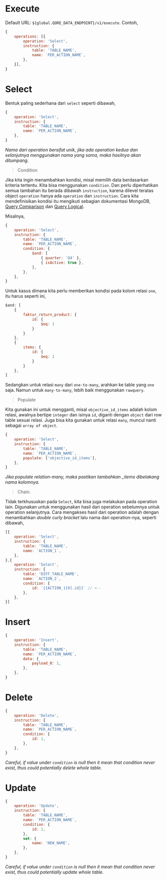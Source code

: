 # Execute

Default URL: `${global.QORE_DATA_ENDPOINT}/v1/execute`. Contoh,

```js
{
    operations: [{
        operation: 'Select',
        instruction: {
            table: 'TABLE_NAME',
            name: `PER_ACTION_NAME`,
        },
    }],
}
```

# Select

Bentuk paling sederhana dari `select` seperti dibawah,
```js
{
	operation: 'Select',
	instruction: {
		table: 'TABLE_NAME',
		name: `PER_ACTION_NAME`,
	},
}
```
*Nama dari operation bersifat unik, jika ada operation kedua dan selanjutnya menggunakan nama yang sama, maka hasilnya akan ditumpang.*

> Condition 

Jika kita ingin menambahkan kondisi, misal memilih data berdasarkan kriteria tertentu. Kita bisa menggunakan `condition`. Dan perlu diperhatikan semua tambahan itu berada dibawah `instruction`, karena dilevel teratas object `operation` hanya ada `operation` dan `instruction`. Cara kita mendefinisikan kondisi itu mengikuti sebagian dokumentasi MongoDB, [Query Comparison](https://www.mongodb.com/docs/manual/reference/operator/query-comparison/) dan [Query Logical](https://www.mongodb.com/docs/manual/reference/operator/query-logical/).

Misalnya,

```js
{
	operation: 'Select',
	instruction: {
		table: 'TABLE_NAME',
		name: `PER_ACTION_NAME`,
		condition: {
			$and: [
				{ quarter: 'Q4' },
				{ isActive: true },
			],
		},
	},
}
```

Untuk kasus dimana kita perlu memberikan kondisi pada kolom relasi `one`, itu harus seperti ini,
```js
$and: [
	{
		faktur_return_product: {
			id: {
				$eq: 1
			}
		}
	},
	{
		items: {
			id: {
				$eq: 1
			}
		}
	},
]
```

Sedangkan untuk relasi `many` dari `one-to-many`, arahkan ke table yang `one` saja. Namun untuk `many-to-many`, lebih baik menggunakan `rawquery`.

> Populate

Kita gunakan ini untuk mengganti, misal `objective_id_items` adalah kolom relasi, awalnya bertipe `integer` dan isinya `id`, diganti dengan `object` dari row table sesuai relasi. Juga bisa kita gunakan untuk relasi `many`, muncul nanti sebagai `array of object`.

```js
{
	operation: 'Select',
	instruction: {
		table: 'TABLE_NAME',
		name: `PER_ACTION_NAME`,
		populate: ['objective_id_items'],
	},
}
```
*Jika populate relation-many, maka pastikan tambahkan _items dibelakang nama kolomnya.*

> Chain.

Tidak terkhususkan pada `Select`, kita bisa juga melakukan pada operation lain. Digunakan untuk menggunakan hasil dari operation sebelumnya untuk operation selanjutnya. Cara mengakses hasil dari operation adalah dengan menambahkan *double curly bracket* lalu nama dari operation-nya, seperti dibawah,


```js
[{
	operation: 'Select',
	instruction: {
		table: 'TABLE_NAME',
		name: `ACTION_1`,
	},
},{
	operation: 'Select',
	instruction: {
		table: 'DIFF_TABLE_NAME',
		name: `ACTION_2`,
		condition: {
			id: `{{ACTION_1[0].id}}` // <--
		},
	},
}]
```

# Insert


```js
{
	operation: 'Insert',
	instruction: {
		table: 'TABLE_NAME',
		name: `PER_ACTION_NAME`,
		data: {
			payload_0: 1,
		},
	},
}
```

# Delete


```js
{
	operation: 'Delete',
	instruction: {
		table: 'TABLE_NAME',
		name: `PER_ACTION_NAME`,
		condition: {
			id: 1,
		},
	},
}
```
*Careful, if value under `condition` is null then it mean that condition never exist, thus could potentially delete whole table.*

# Update

```js
{
	operation: 'Update',
	instruction: {
		table: 'TABLE_NAME',
		name: `PER_ACTION_NAME`,
		condition: {
			id: 1,
		},
		set: {
			name: 'NEW_NAME',
		},
	},
}
```
*Careful, if value under `condition` is null then it mean that condition never exist, thus could potentially update whole table.*


